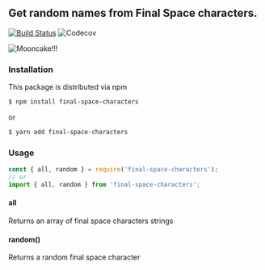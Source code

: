 ## Get random names from Final Space characters.

[![Build Status](https://travis-ci.org/fabioctetsuo/final-space-characters.svg?branch=master)](https://travis-ci.org/fabioctetsuo/final-space-characters)
![Codecov](https://img.shields.io/codecov/c/github/fabioctetsuo/final-space-characters)

![Mooncake!!!](https://media.giphy.com/media/6AnUuBECREYeTr5n0t/giphy.gif)

### Installation

This package is distributed via npm

```sh
$ npm install final-space-characters
```

or

```sh
$ yarn add final-space-characters
```

### Usage

```js
const { all, random } = require('final-space-characters');
// or
import { all, random } from 'final-space-characters';
```

#### all

Returns an array of final space characters strings

#### random()

Returns a random final space character

###
